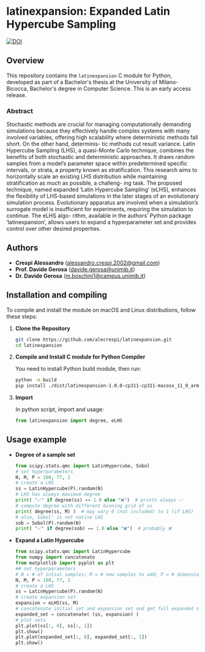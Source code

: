 # latinexpansion: Expanded Latin Hypercube Sampling
[![DOI](https://zenodo.org/badge/759794094.svg)](https://zenodo.org/doi/10.5281/zenodo.12745236)

## Overview

This repository contains the `latinexpansion` C module for Python, developed as part of a Bachelor's thesis at the University of Milano-Bicocca, Bachelor's degree in Computer Science. This is an early access release.

### Abstract

Stochastic methods are crucial for managing computationally demanding simulations because they effectively handle complex systems with many involved variables, offering high scalability where deterministic methods fall short. On the other hand, determinis- tic methods cut result variance. Latin Hypercube Sampling (LHS), a quasi-Monte Carlo technique, combines the benefits of both stochastic and deterministic approaches. It draws random samples from a model’s parameter space within predetermined specific intervals, or strata, a property known as stratification. This research aims to horizontally scale an existing LHS distribution while maintaining stratification as much as possible, a challeng- ing task. The proposed technique, named expanded ‘Latin Hypercube Sampling‘ (eLHS), enhances the flexibility of LHS-based simulations in the later stages of an evolutionary simulation process. Evolutionary apparatus are involved when a simulation’s surrogate model is insufficient for experiments, requiring the simulation to continue. The eLHS algo- rithm, available in the authors’ Python package ‘latinexpansion‘, allows users to expand a hyperparameter set and provides control over other desired properties.

## Authors

- **Crespi Alessandro** (alessandro.crespi.2002@gmail.com)
- **Prof. Davide Gerosa** (davide.gerosa@unimib.it)
- **Dr. Davide Gerosa** (m.boschini1@campus.unimib.it)

## Installation and compiling

To compile and install the module on macOS and Linux distributions, follow these steps:

1. **Clone the Repository**

   ```bash
   git clone https://github.com/alecrespi/latinexpansion.git
   cd latinexpansion

2. **Compile and Install C module for Python Compiler**

   You need to install Python build module, then run:

   ```bash
   python -m build
   pip install ./dist/latinexpansion-1.0.0-cp311-cp311-macosx_11_0_arm64.whl
   

3. **Import**

   In python script, import and usage:

   ```python
   from latinexpansion import degree, eLHS


## Usage example

* **Degree of a sample set**

   ```python
   from scipy.stats.qmc import LatinHypercube, Sobol
   # set hyperparameters
   N, M, P = 100, 77, 2
   # create a LHS
   ss = LatinHypercube(P).random(N)
   # LHS has always maximum degree
   print( "✅" if degree(ss) == 1.0 else "❌")  # prints always ✅
   # compute degree with different binning grid of ss
   print( degree(ss, M) )  # may vary 0 (not included) to 1 (if LHS)
   # also, Sobol' is not native LHS
   sob = Sobol(P).random(N)
   print( "✅" if degree(sob) == 1.0 else "❌")  # probably ❌


* **Expand a Latin Hypercube**

   ```python
   from scipy.stats.qmc import LatinHypercube
   from numpy import concatenate
   from matplotlib import pyplot as plt
   ## set hyperparameters
   # N = # of intial samples; M = # new samples to add; P = # dimensions
   N, M, P = 100, 77, 2
   # create a LHS
   ss = LatinHypercube(P).random(N)
   # create expansion set
   expansion = eLHS(ss, M)
   # concatenate initial set and expansion set and get full expanded set
   expanded_set = concatenate( (ss, expansion) )
   # plot sets
   plt.plot(ss[:, 0], ss[:, 1])
   plt.show()
   plt.plot(expanded_set[:, 0], expanded_set[:, 1])
   plt.show()


   